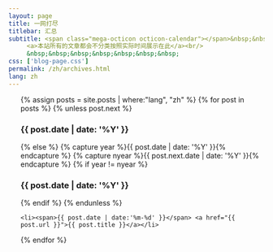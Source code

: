 ```yaml
---
layout: page
title: 一网打尽
titlebar: 汇总
subtitle: <span class="mega-octicon octicon-calendar"></span>&nbsp;&nbsp;
     <a>本站所有的文章都会不分类按照实际时间展示在此</a><br/>
     &nbsp;&nbsp;&nbsp;&nbsp;&nbsp;&nbsp;&nbsp; 
css: ['blog-page.css']
permalink: /zh/archives.html
lang: zh
---
```


<ul class="archives-list">
    {% assign posts = site.posts | where:"lang", "zh"  %}
    {% for post in posts %}
    {% unless post.next %}
      <h3>{{ post.date | date: '%Y' }}</h3>
    {% else %}
      {% capture year %}{{ post.date | date: '%Y' }}{% endcapture %}
      {% capture nyear %}{{ post.next.date | date: '%Y' }}{% endcapture %}
      {% if year != nyear %}
        <h3>{{ post.date | date: '%Y' }}</h3>
      {% endif %}
    {% endunless %}

    <li><span>{{ post.date | date:'%m-%d' }}</span> <a href="{{ post.url }}">{{ post.title }}</a></li>
  {% endfor %}
</ul>
